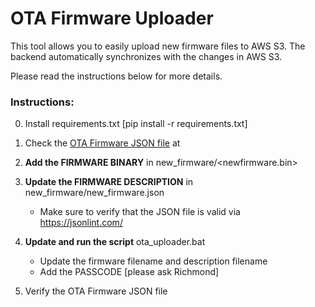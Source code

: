 # OTA Firmware Uploader

This tool allows you to easily upload new firmware files to AWS S3.
The backend automatically synchronizes with the changes in AWS S3.

Please read the instructions below for more details.


### Instructions:

0. Install requirements.txt [pip install -r requirements.txt]

1. Check the [OTA Firmware JSON file](https://ft900-iot-portal.s3.amazonaws.com/latest_firmware_updates.json) at 

2. <b>Add the FIRMWARE BINARY</b> in new_firmware/<newfirmware.bin>

3. <b>Update the FIRMWARE DESCRIPTION</b> in new_firmware/new_firmware.json
   - Make sure to verify that the JSON file is valid via https://jsonlint.com/

4. <b>Update and run the script</b> ota_uploader.bat
   - Update the firmware filename and description filename
   - Add the PASSCODE [please ask Richmond]

5. Verify the OTA Firmware JSON file

